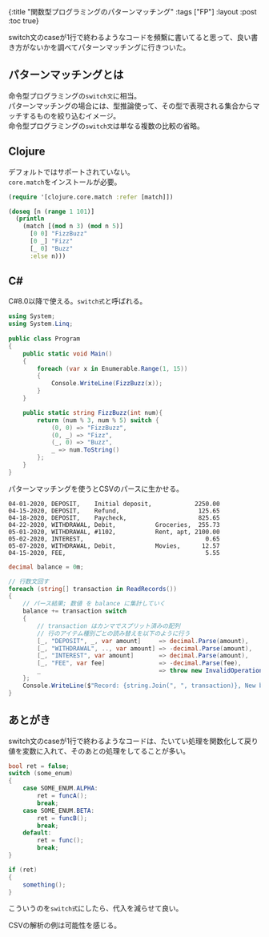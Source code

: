 {:title "関数型プログラミングのパターンマッチング"
 :tags ["FP"]
 :layout :post
 :toc true}

switch文のcaseが1行で終わるようなコードを頻繫に書いてると思って、良い書き方がないかを調べてパターンマッチングに行きついた。  

## パターンマッチングとは
命令型プログラミングの`switch文`に相当。  
パターンマッチングの場合には、型推論使って、その型で表現される集合からマッチするものを絞り込むイメージ。  
命令型プログラミングの`switch文`は単なる複数の比較の省略。

## Clojure
デフォルトではサポートされていない。  
`core.match`をインストールが必要。

```clojure
(require '[clojure.core.match :refer [match]])

(doseq [n (range 1 101)]
  (println
    (match [(mod n 3) (mod n 5)]
      [0 0] "FizzBuzz"
      [0 _] "Fizz"
      [_ 0] "Buzz"
      :else n)))
```

## C#
C#8.0以降で使える。`switch式`と呼ばれる。

```csharp
using System;
using System.Linq;
					
public class Program
{
    public static void Main()
    {
        foreach (var x in Enumerable.Range(1, 15)) 
        {
            Console.WriteLine(FizzBuzz(x));
        }
    }

    public static string FizzBuzz(int num){
        return (num % 3, num % 5) switch {
            (0, 0) => "FizzBuzz",
            (0, _) => "Fizz",
            (_, 0) => "Buzz",
            _ => num.ToString()
        };
    }
}
```

パターンマッチングを使うとCSVのパースに生かせる。
```csv
04-01-2020, DEPOSIT,    Initial deposit,            2250.00
04-15-2020, DEPOSIT,    Refund,                      125.65
04-18-2020, DEPOSIT,    Paycheck,                    825.65
04-22-2020, WITHDRAWAL, Debit,           Groceries,  255.73
05-01-2020, WITHDRAWAL, #1102,           Rent, apt, 2100.00
05-02-2020, INTEREST,                                  0.65
05-07-2020, WITHDRAWAL, Debit,           Movies,      12.57
04-15-2020, FEE,                                       5.55
```

```csharp
decimal balance = 0m;

// 行数文回す
foreach (string[] transaction in ReadRecords())
{
    // パース結果; 数値 を balance に集計していく
    balance += transaction switch
    {
        // transaction はカンマでスプリット済みの配列
        // 行のアイテム種別ごとの読み替えを以下のように行う
        [_, "DEPOSIT", _, var amount]     => decimal.Parse(amount),
        [_, "WITHDRAWAL", .., var amount] => -decimal.Parse(amount),
        [_, "INTEREST", var amount]       => decimal.Parse(amount),
        [_, "FEE", var fee]               => -decimal.Parse(fee),
        _                                 => throw new InvalidOperationException($"Record {string.Join(", ", transaction)} is not in the expected format!"),
    };
    Console.WriteLine($"Record: {string.Join(", ", transaction)}, New balance: {balance:C}");
}
```

## あとがき
switch文のcaseが1行で終わるようなコードは、たいてい処理を関数化して戻り値を変数に入れて、そのあとの処理をしてることが多い。
```csharp
bool ret = false;
switch (some_enum)
{
    case SOME_ENUM.ALPHA:
        ret = funcA();
        break;
    case SOME_ENUM.BETA:
        ret = funcB();
        break;
    default:
        ret = func();
        break;
}

if (ret)
{
    something();
}
```

こういうのを`switch式`にしたら、代入を減らせて良い。

CSVの解析の例は可能性を感じる。

